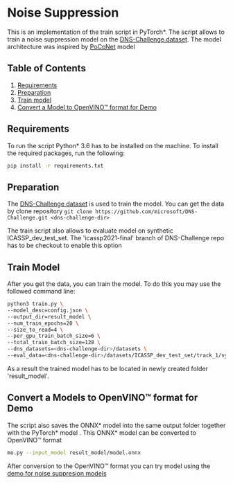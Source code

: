 # Noise Suppression

This is an implementation of the train script in PyTorch\*.
The script allows to train a noise suppression model on the [DNS-Challenge dataset](https://github.com/microsoft/DNS-Challenge).
The model architecture was inspired by [PoCoNet](https://arxiv.org/abs/2008.04470) model


## Table of Contents

1. [Requirements](#requirements)
2. [Preparation](#preparation)
3. [Train model](#train-model)
4. [Convert a Model to OpenVINO™ format for Demo](#convert-a-models-to-openvino-format-for-demo)


## Requirements

To run the script Python\* 3.6 has to be installed on the machine.
To install the required packages, run the following:

```bash
pip install -r requirements.txt
```

## Preparation

The [DNS-Challenge dataset](https://github.com/microsoft/DNS-Challenge) is used to train the model.
You can get the data by clone repository
```git clone https://github.com/microsoft/DNS-Challenge.git <dns-challenge-dir>```

The train script also allows to evaluate model on synthetic ICASSP_dev_test_set. The 'icassp2021-final' branch of DNS-Challenge repo has to be checkout to enable this option


## Train Model

After you get the data, you can train the model.
To do this you may use the followed command line:

```bash
python3 train.py \
--model_desc=config.json \
--output_dir=result_model \
--num_train_epochs=20 \
--size_to_read=4 \
--per_gpu_train_batch_size=6 \
--total_train_batch_size=128 \
--dns_datasets=<dns-challenge-dir>/datasets \
--eval_data=<dns-challenge-dir>/datasets/ICASSP_dev_test_set/track_1/synthetic
```

As a result the trained model has to be located in newly created folder 'result_model'.

## Convert a Models to OpenVINO™ format for Demo

The script also saves the ONNX\* model into the same output folder together with the PyTorch\* model . This ONNX\* model can be converted to OpenVINO™ format

```bash
mo.py --input_model result_model/model.onnx
```

After conversion to the OpenVINO™ format you can try model using
the [demo for noise suppresion models](https://github.com/openvinotoolkit/open_model_zoo/tree/develop/demos/noise_suppression_demo/python)
